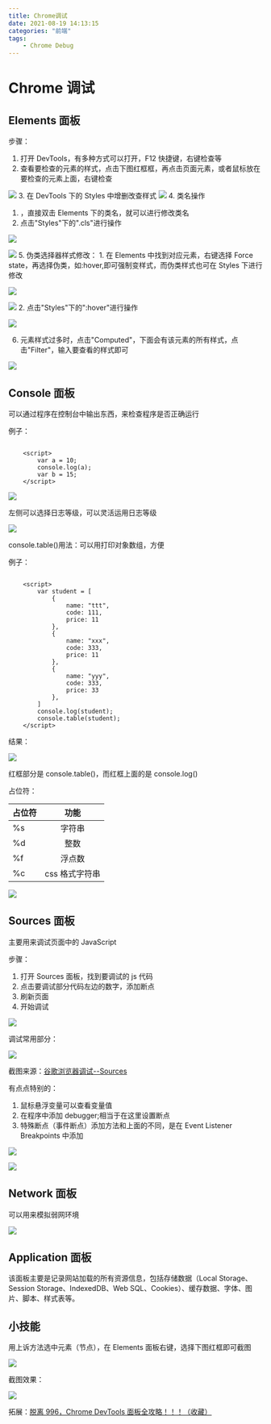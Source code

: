 ```yaml
---
title: Chrome调试
date: 2021-08-19 14:13:15
categories: "前端"
tags:
	- Chrome Debug
---
```


# Chrome 调试

## Elements 面板

步骤：

1. 打开 DevTools，有多种方式可以打开，F12 快捷键，右键检查等
2. 查看要检查的元素的样式，点击下图红框框，再点击页面元素，或者鼠标放在要检查的元素上面，右键检查

![](https://img-blog.csdnimg.cn/img_convert/4df1e370963a48cd14e2cf393bcea7ce.png) 3. 在 DevTools 下的 Styles 中增删改查样式
![](https://img-blog.csdnimg.cn/img_convert/777a54a2cedae3fc23d2230d726ee09e.png) 4. 类名操作

1. ，直接双击 Elements 下的类名，就可以进行修改类名
2. 点击"Styles"下的".cls"进行操作

![](https://img-blog.csdnimg.cn/img_convert/ae9a435f7997e9f7fc3d8b0ab3150407.png)

![](https://img-blog.csdnimg.cn/img_convert/a1e2c8ff34b23fe66c0d8aac87db6452.png) 5. 伪类选择器样式修改： 1. 在 Elements 中找到对应元素，右键选择 Force state，再选择伪类，如:hover,即可强制变样式，而伪类样式也可在 Styles 下进行修改

![](https://img-blog.csdnimg.cn/img_convert/b1f6aa872015b3d5cad54bdbe382cd0f.png)

![](https://img-blog.csdnimg.cn/img_convert/bb597773891e7fe233bb48757e93924b.png) 2. 点击"Styles"下的":hover"进行操作

![](https://img-blog.csdnimg.cn/img_convert/2e98d41882aecfe32881f8223e9e95c6.png)

6. 元素样式过多时，点击"Computed"，下面会有该元素的所有样式，点击"Filter"，输入要查看的样式即可

![](https://img-blog.csdnimg.cn/img_convert/8fcc8e36ddac89b59c1be509707375bc.png)

## Console 面板

可以通过程序在控制台中输出东西，来检查程序是否正确运行

例子：

```

	<script>
		var a = 10;
		console.log(a);
		var b = 15;
	</script>

```

![](https://img-blog.csdnimg.cn/img_convert/6717f32476055938b737ffb9eebbedce.png)

左侧可以选择日志等级，可以灵活运用日志等级

![](https://img-blog.csdnimg.cn/img_convert/339bbea3bdbd0d79839a035a935f5fee.png)

console.table()用法：可以用打印对象数组，方便

例子：

```

	<script>
		var student = [
			{
				name: "ttt",
				code: 111,
				price: 11
			},
			{
				name: "xxx",
				code: 333,
				price: 11
			},
			{
				name: "yyy",
				code: 333,
				price: 33
			},
		]
		console.log(student);
		console.table(student);
	</script>

```

结果：

![](https://img-blog.csdnimg.cn/img_convert/a7e687d571e4bbe9f47bae68c9c850ea.png)

红框部分是 console.table()，而红框上面的是 console.log()

占位符：

| 占位符 |      功能      |
| ------ | :------------: |
| %s     |     字符串     |
| %d     |      整数      |
| %f     |     浮点数     |
| %c     | css 格式字符串 |

![](https://img-blog.csdnimg.cn/img_convert/2493831c35c4c8f8ee85fd0c1debe9f7.png)

## Sources 面板

主要用来调试页面中的 JavaScript

步骤：

1. 打开 Sources 面板，找到要调试的 js 代码
2. 点击要调试部分代码左边的数字，添加断点
3. 刷新页面
4. 开始调试

![](https://img-blog.csdnimg.cn/img_convert/dbf743b32021771b7ea0422512e7fdc7.png)

调试常用部分：

![](https://img-blog.csdnimg.cn/img_convert/30fb7d53b50c746b6d634b3e279eaf9a.png)

截图来源：[谷歌浏览器调试--Sources](https://blog.csdn.net/weixin_45621649/article/details/105740165)

有点点特别的：

1. 鼠标悬浮变量可以查看变量值
2. 在程序中添加 debugger;相当于在这里设置断点
3. 特殊断点（事件断点）添加方法和上面的不同，是在 Event Listener Breakpoints 中添加

![](https://pic.imgdb.cn/item/611c6fcc4907e2d39cccfc22.jpg)

![](https://img-blog.csdnimg.cn/img_convert/8bfe87e7909ee0b5643d167a6e51b86e.png)

## Network 面板

可以用来模拟弱网环境

![](https://img-blog.csdnimg.cn/img_convert/2a236c81f21ffbb64292a251b7c96327.png)

## Application 面板

该面板主要是记录网站加载的所有资源信息，包括存储数据（Local Storage、Session Storage、IndexedDB、Web SQL、Cookies）、缓存数据、字体、图片、脚本、样式表等。

## 小技能

用上诉方法选中元素（节点），在 Elements 面板右键，选择下图红框即可截图

![](https://pic.imgdb.cn/item/611ccc5d4907e2d39c645eea.jpg)

截图效果：

![](https://pic.imgdb.cn/item/611ccca74907e2d39c655065.jpg)

拓展：[脱离 996，Chrome DevTools 面板全攻略！！！（收藏）](https://blog.csdn.net/qianyu6200430/article/details/107679089)
